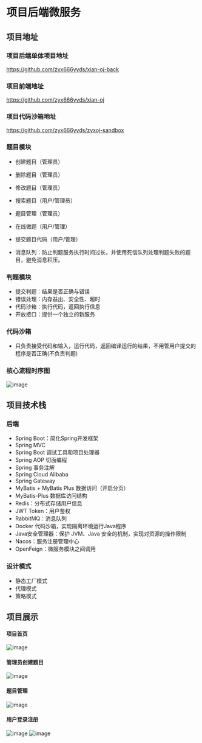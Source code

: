 # 项目后端微服务

## 项目地址

### 项目后端单体项目地址

<https://github.com/zyx666yyds/xian-oj-back>

### 项目前端地址

<https://github.com/zyx666yyds/xian-oj>

### 项目代码沙箱地址

<https://github.com/zyx666yyds/zyxoj-sandbox>

### 题目模块
+ 创建题目（管理员）
+ 删除题目（管理员）
+ 修改题目（管理员）
+ 搜索题目（用户/管理员）
+ 题目管理（管理员）
+ 在线做题（用户/管理）
+ 提交题目代码（用户/管理）

+ 消息队列：防止判题服务执行时间过长，并使用死信队列处理判题失败的题目，避免消息积压。

### 判题模块

+ 提交判题：结果是否正确与错误
+ 错误处理：内存益出、安全性、超时
+ 代码沙箱：执行代码，返回执行信息
+ 开放接口：提供一个独立的新服务

### 代码沙箱
+ 只负责接受代码和输入，运行代码，返回编译运行的结果，不用管用户提交的程序是否正确(不负责判题)

### 核心流程时序图

![image](https://github.com/zyx666yyds/xian-oj/assets/94099079/5e15f472-5a8c-45da-97fd-55fbe14b2467)

## 项目技术栈
### 后端
+ Spring Boot：简化Spring开发框架
+ Spring MVC
+ Spring Boot 调试工具和项目处理器
+ Spring AOP 切面编程
+ Spring 事务注解
+ Spring Cloud Alibaba
+ Spring Gateway
+ MyBatis + MyBatis Plus 数据访问（开启分页）
+ MyBatis-Plus 数据库访问结构
+ Redis：分布式存储用户信息
+ JWT Token：用户鉴权
+ RabbitMQ：消息队列
+ Docker 代码沙箱，实现隔离环境运行Java程序
+ Java安全管理器：保护 JVM、Java 安全的机制，实现对资源的操作限制
+ Nacos：服务注册管理中心
+ OpenFeign：微服务模块之间调用

### 设计模式
+ 静态工厂模式
+ 代理模式
+ 策略模式

## 项目展示

#### 项目首页
![image](https://github.com/zyx666yyds/xianOJ-backend-microserver/assets/94099079/e09ce50a-2117-4233-a718-3cddc179707f)

#### 管理员创建题目
![image](https://github.com/zyx666yyds/xianOJ-backend-microserver/assets/94099079/ae186bb1-9f72-499c-a5ef-3ddc08073eb9)

#### 题目管理
![image](https://github.com/zyx666yyds/xianOJ-backend-microserver/assets/94099079/bf510ece-d744-459b-8aa4-ddb75e4edab1)

#### 用户登录注册
![image](https://github.com/zyx666yyds/xianOJ-backend-microserver/assets/94099079/6e34fa81-a3f6-4ede-ad92-48d6e4cdf045)
![image](https://github.com/zyx666yyds/xianOJ-backend-microserver/assets/94099079/335a7158-1e37-46ca-a6e9-2a54700de156)